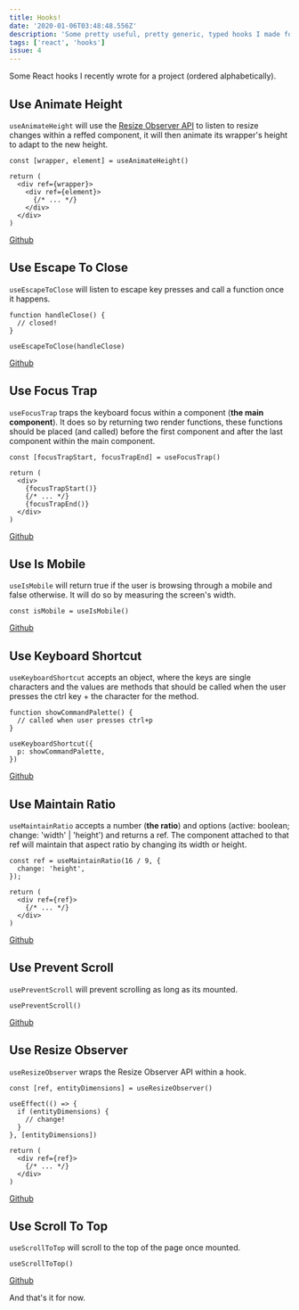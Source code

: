 ```yaml
---
title: Hooks!
date: '2020-01-06T03:48:48.556Z'
description: 'Some pretty useful, pretty generic, typed hooks I made for a recent project.'
tags: ['react', 'hooks']
issue: 4
---
```


Some React hooks I recently wrote for a project (ordered alphabetically).

## Use Animate Height

`useAnimateHeight` will use the [Resize Observer API](https://developer.mozilla.org/en-US/docs/Web/API/ResizeObserver) to listen to resize changes within a reffed component, it will then animate its wrapper's height to adapt to the new height.

<!-- prettier-ignore -->
```tsx
const [wrapper, element] = useAnimateHeight()

return (
  <div ref={wrapper}>
    <div ref={element}>
      {/* ... */}
    </div>
  </div>
)
```

[Github](https://github.com/dutzi/feedfarm/blob/master/src/hooks/use-animate-height.ts)

## Use Escape To Close

`useEscapeToClose` will listen to escape key presses and call a function once it happens.

```tsx
function handleClose() {
  // closed!
}

useEscapeToClose(handleClose)
```

[Github](https://github.com/dutzi/feedfarm/blob/master/src/hooks/use-escape-to-close.ts)

## Use Focus Trap

`useFocusTrap` traps the keyboard focus within a component (**the main component**). It does so by returning two render functions, these functions should be placed (and called) before the first component and after the last component within the main component.

```tsx
const [focusTrapStart, focusTrapEnd] = useFocusTrap()

return (
  <div>
    {focusTrapStart()}
    {/* ... */}
    {focusTrapEnd()}
  </div>
)
```

[Github](https://github.com/dutzi/feedfarm/blob/master/src/hooks/use-focus-trap.tsx)

## Use Is Mobile

`useIsMobile` will return true if the user is browsing through a mobile and false otherwise. It will do so by measuring the screen's width.

```tsx
const isMobile = useIsMobile()
```

[Github](https://github.com/dutzi/feedfarm/blob/master/src/hooks/use-is-mobile.ts)

## Use Keyboard Shortcut

`useKeyboardShortcut` accepts an object, where the keys are single characters and the values are methods that should be called when the user presses the ctrl key + the character for the method.

```tsx
function showCommandPalette() {
  // called when user presses ctrl+p
}

useKeyboardShortcut({
  p: showCommandPalette,
})
```

[Github](https://github.com/dutzi/feedfarm/blob/master/src/hooks/use-keyboard-shortcut.tsx)

## Use Maintain Ratio

`useMaintainRatio` accepts a number (**the ratio**) and options (active: boolean; change: 'width' | 'height') and returns a ref. The component attached to that ref will maintain that aspect ratio by changing its width or height.

<!-- prettier-ignore -->
```tsx
const ref = useMaintainRatio(16 / 9, {
  change: 'height',
});

return (
  <div ref={ref}>
    {/* ... */}
  </div>
)
```

[Github](https://github.com/dutzi/feedfarm/blob/master/src/hooks/use-maintain-ratio.ts)

## Use Prevent Scroll

`usePreventScroll` will prevent scrolling as long as its mounted.

```tsx
usePreventScroll()
```

[Github](https://github.com/dutzi/feedfarm/blob/master/src/hooks/use-prevent-scroll.ts)

## Use Resize Observer

`useResizeObserver` wraps the Resize Observer API within a hook.

<!-- prettier-ignore -->
```tsx
const [ref, entityDimensions] = useResizeObserver()

useEffect(() => {
  if (entityDimensions) {
    // change!
  }
}, [entityDimensions])

return (
  <div ref={ref}>
    {/* ... */}
  </div>
)
```

[Github](https://github.com/dutzi/feedfarm/blob/master/src/hooks/use-resize-observer.ts)

## Use Scroll To Top

`useScrollToTop` will scroll to the top of the page once mounted.

```tsx
useScrollToTop()
```

[Github](https://github.com/dutzi/feedfarm/blob/master/src/hooks/use-scroll-to-top.ts)

And that's it for now.
